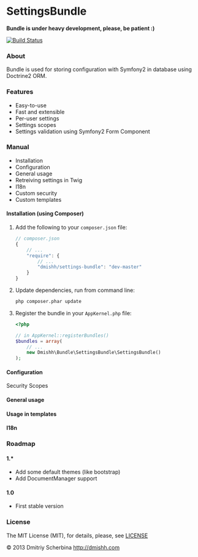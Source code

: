 SettingsBundle
==============

**Bundle is under heavy development, please, be patient :)**

[![Build Status](https://travis-ci.org/dmishh/SettingsBundle.png?branch=master)](https://travis-ci.org/dmishh/SettingsBundle)

### About

Bundle is used for storing configuration with Symfony2 in database using Doctrine2 ORM.

### Features

* Easy-to-use
* Fast and extensible
* Per-user settings
* Settings scopes
* Settings validation using Symfony2 Form Component

### Manual

* Installation
* Configuration
* General usage
* Retreiving settings in Twig
* I18n
* Custom security
* Custom templates

#### Installation (using Composer)

1. Add the following to your `composer.json` file:

    ```js
    // composer.json
    {
        // ...
        "require": {
            // ...
            "dmishh/settings-bundle": "dev-master"
        }
    }
    ```

1. Update dependencies, run from command line:

    ```bash
    php composer.phar update
    ```

1. Register the bundle in your ``AppKernel.php`` file:

    ```php
    <?php

    // in AppKernel::registerBundles()
    $bundles = array(
        // ...
        new Dmishh\Bundle\SettingsBundle\SettingsBundle()
    );
    ```

#### Configuration

Security
Scopes

#### General usage

#### Usage in templates

#### I18n

<!--
### FAQ
* How to change settings table name
* How to remove prefix "dmishh_" from service names
-->

### Roadmap

#### 1.*
* Add some default themes (like bootstrap)
* Add DocumentManager support

#### 1.0
* First stable version

### License

The MIT License (MIT), for details, please, see [LICENSE](https://github.com/dmishh/SettingsBundle/blob/master/LICENSE)

© 2013 Dmitriy Scherbina <http://dmishh.com>
